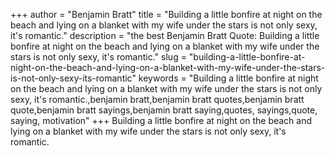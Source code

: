 +++
author = "Benjamin Bratt"
title = "Building a little bonfire at night on the beach and lying on a blanket with my wife under the stars is not only sexy, it's romantic."
description = "the best Benjamin Bratt Quote: Building a little bonfire at night on the beach and lying on a blanket with my wife under the stars is not only sexy, it's romantic."
slug = "building-a-little-bonfire-at-night-on-the-beach-and-lying-on-a-blanket-with-my-wife-under-the-stars-is-not-only-sexy-its-romantic"
keywords = "Building a little bonfire at night on the beach and lying on a blanket with my wife under the stars is not only sexy, it's romantic.,benjamin bratt,benjamin bratt quotes,benjamin bratt quote,benjamin bratt sayings,benjamin bratt saying,quotes, sayings,quote, saying, motivation"
+++
Building a little bonfire at night on the beach and lying on a blanket with my wife under the stars is not only sexy, it's romantic.
